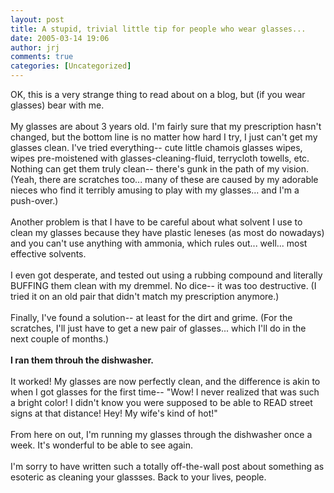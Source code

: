 ```yaml
---
layout: post
title: A stupid, trivial little tip for people who wear glasses...
date: 2005-03-14 19:06
author: jrj
comments: true
categories: [Uncategorized]
---
```

OK, this is a very strange thing to read about on a blog, but (if you wear glasses) bear with me.<br /><br />My glasses are about 3 years old. I'm fairly sure that my prescription hasn't changed, but the bottom line is no matter how hard I try, I just can't get my glasses clean. I've tried everything-- cute little chamois glasses wipes, wipes pre-moistened with glasses-cleaning-fluid, terrycloth towells, etc. Nothing can get them truly clean-- there's gunk in the path of my vision. (Yeah, there are scratches too... many of these are caused by my adorable nieces who find it terribly amusing to play with my glasses... and I'm a push-over.) <br /><br />Another problem is that I have to be careful about what solvent I use to clean my glasses because they have plastic leneses (as most do nowadays) and you can't use anything with ammonia, which rules out... well... most effective solvents.<br /><br />I even got desperate, and tested out using a rubbing compound and literally BUFFING them clean with my dremmel. No dice-- it was too destructive. (I tried it on an old pair that didn't match my prescription anymore.)<br /><br />Finally, I've found a solution-- at least for the dirt and grime. (For the scratches, I'll just have to get a new pair of glasses... which I'll do in the next couple of months.) <br /><br />**I ran them throuh the dishwasher.**<br /><br />It worked! My glasses are now perfectly clean, and the difference is akin to when I got glasses for the first time-- "Wow! I never realized that was such a bright color! I didn't know you were supposed to be able to READ street signs at that distance!  Hey! My wife's kind of hot!"<br /><br />From here on out, I'm running my glasses through the dishwasher once a week. It's wonderful to be able to see again.<br /><br />I'm sorry to have written such a totally off-the-wall post about something as esoteric as cleaning your glassses. Back to your lives, people.
